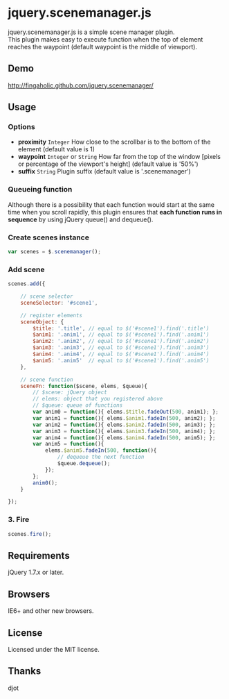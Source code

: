 # jquery.scenemanager.js

jquery.scenemanager.js is a simple scene manager plugin.  
This plugin makes easy to execute function when the top of element reaches the waypoint (default waypoint is the middle of viewport).

## Demo

http://fingaholic.github.com/jquery.scenemanager/

## Usage

### Options

* **proximity** `Integer` How close to the scrollbar is to the bottom of the element (default value is 1)
* **waypoint** `Integer` or `String` How far from the top of the window \[pixels or percentage of the viewport's height\] (default value is '50%')
* **suffix** `String` Plugin suffix (default value is '.scenemanager')

### Queueing function

Although there is a possibility that each function would start at the same time when you scroll rapidly, this plugin ensures that **each function runs in sequence** by using jQuery queue() and dequeue().

### Create scenes instance

```javascript
var scenes = $.scenemanager();
```

### Add scene

```javascript
scenes.add({

	// scene selector
	sceneSelector: '#scene1',

	// register elements
	sceneObject: {
		$title: '.title', // equal to $('#scene1').find('.title')
		$anim1: '.anim1', // equal to $('#scene1').find('.anim1')
		$anim2: '.anim2', // equal to $('#scene1').find('.anim2')
		$anim3: '.anim3', // equal to $('#scene1').find('.anim3')
		$anim4: '.anim4', // equal to $('#scene1').find('.anim4')
		$anim5: '.anim5'  // equal to $('#scene1').find('.anim5')
	},

	// scene function
	sceneFn: function($scene, elems, $queue){
		// $scene: jQuery object
		// elems: object that you registered above
		// $queue: queue of functions
		var anim0 = function(){ elems.$title.fadeOut(500, anim1); };
		var anim1 = function(){ elems.$anim1.fadeIn(500, anim2); };
		var anim2 = function(){ elems.$anim2.fadeIn(500, anim3); };
		var anim3 = function(){ elems.$anim3.fadeIn(500, anim4); };
		var anim4 = function(){ elems.$anim4.fadeIn(500, anim5); };
		var anim5 = function(){
			elems.$anim5.fadeIn(500, function(){
				// dequeue the next function
				$queue.dequeue();
			});
		};
		anim0();
	}

});
```

### 3. Fire

```javascript
scenes.fire();
```

## Requirements

jQuery 1.7.x or later.

## Browsers

IE6+ and other new browsers.

## License

Licensed under the MIT license.

## Thanks

djot
